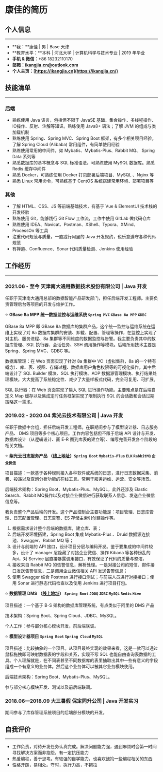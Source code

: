 # 康佳的简历

## **个人信息**

---

- **我：**康佳 | 男 | Base 天津
- **教育水平：**本科 | 河北大学 | 计算机科学与技术专业 | 2019 年毕业
- **手机 & 微信：**+86 18232110170
- **邮箱：[ikangjia.cn@outlook.com](mailto:ikangjia.cn@outlook.com)**
- **个人主页：[https://ikangjia.cn](https://ikangjia.cn/)**

## 技能清单

---

### **后端**

- 熟练使用 Java 语言，包括但不限于 JavaSE 基础、集合操作、多线程操作、IO操作、反射、注解等知识。熟练使用 Java8+ 语法；了解 JVM 的组成与类加载机制
- 熟练使用 Spring、Spring MVC、Spring Boot 框架，有多个相关项目经验。了解 Spring Cloud (Alibaba) 常用组件，有简单使用经验
- 熟练使用常用的中间件，如 Mybatis、Mybatis-Plus、Rabbit MQ、 Spring Data 系列等
- 熟悉数据库的基本概念与 SQL 标准语法，可熟练使用 MySQL 数据库。熟悉 Redis 缓存中间件
- 熟悉 Docker，可熟练使用 Docker 打包部署后端项目、MySQL 、Nginx 等
- 熟悉 Linux 常用命令，可熟练基于 CentOS 系统搭建常用环境、部署项目等

### 其他

- 了解 HTML、CSS、JS 等前端基础技术，有基于 Vue & ElementUI 技术栈的开发经验
- 熟练使用 Git，能够践行 Git Flow 工作流，工作中使用 GitLab 做代码仓库
- 熟练使用 IDEA、Navicat、Postman、XShell、Typora、XMind、ProcessOn 等工具
- 注重代码规范与质量，一直践行阿里的 Java 开发规约，也乐意遵守各种代码规范
- 有禅道、Confluence、Sonar 代码质量检测、Jenkins 使用经验

## **工作经历**

---

### **2021.06 - 至今 天津南大通用数据技术股份有限公司 | Java 开发**

任职于天津南大通用总部的数据智能产品研发部门，担任后端开发工程师。主要负责管理后台等项目的开发与维护工作。

⭐ **GBase 8a MPP 统一数据监控与运维系统  `Spring MVC`  `GBase 8a MPP`  `GDBC`**

GBase 8a MPP 即 GBase 8a 数据库的集群产品，这个统一监控与运维系统在运维上实现了对 8a 数据库集群的安装、卸载、配置、管理等操作，在监控上实现了对主机、服务进程、8a 集群等不同维度的数据监控与告警。我主要负责其中的数据库管理、SQL 执行器、会话任务、SSH 调用操作等模块。后端所用技术主要是 Spring、Spring MVC、GDBC 等。

数据库管理：在 Web 页面实现了针对 8a 集群中 VC（虚拟集群，8a 的一个特有概念）、库、表、视图、存储过程、数据库用户角色权限等的可视化操作。其中后端设计了 SQL Builder 模块、SQL 执行模块、AOP 数据源管理模块、执行结果处理模块。大大提高了系统稳定性、减少了大量样板式代码，完全可复用、可扩展。

SQL 执行器：在 Web 页面实现了输入 SQL 进行操作功能。主要难点是在后端自定义 Map 缓存以及集成定时任务框架实现了限制执行 SQL 的会话数和会话过期策略这一需求。

### **2019.02 - 2020.04 紫光云技术有限公司 | Java 开发**

任职于数据中台组，担任后端开发工程师。在职期间参与了模型设计器、日志服务产品、 DMS 项目等多个核心项目。工作内容包括但不限于后端 API 设计与开发、数据库设计（从逻辑设计、画 E-R 图到库表的建立等）、编写完善开发各个阶段的相关文档。

⭐ **紫光云日志服务产品 （[线上地址](https://www.unicloud.com/app/logservice/)）`Spring Boot` `Mybatis-Plus`  `ELK`  `RabbitMQ`   `企业微信`**

项目描述：一款基于各种规则接入各种软件或系统的日志，进行日志数据采集、消费、投递以及查询分析功能的在线工具。常用于服务运维、运营、安全等场景。

后端技术架构：Spring Boot、Mybatis-Plus、MySQL，此外还涉及 Elastic Search、Rabbit MQ操作以及对接企业微信进行获取联系人信息、发送企业微信信息等。

我负责整个产品后端的开发。这个产品控制台主要功能是：项目管理、日志库管理、日志配置管理、日志告警、ES 存储主索引创建操作等。

1. 根据需求设计整个后端的数据库，建立库、表；
2. 后端开发环境搭建，Spring Boot 集成 Mybatis-Plus 、Druid 数据源连接池、Swagger、Rabbit MQ 等；
3. 设计与前端的 API 接口，设计项目分层与编码开发。鉴于要集成的中间件较多，设计了 manager 层隐藏了对接企业微信、操作 Kibana 等各种纷乱的 Api，对 Service 层直接暴露调用接口，有效保证了代码的质量与整洁。
4. 接收来自 Rabbit MQ 的告警信息，解析处理。一是对接公司的短信、邮件接口发送告警信息，二是调用企业微信相关 API 发送告警信息；
5. 使用 Swagger 结合 Postman 进行接口测试；与前端人员进行对接接口；使用 Sonar 进行静态代码检查以及使用 Jenkins 进行项目打包。

⭐ **数据管理 DMS （[线上地址](https://www.unicloud.com/product/dms)） `Spring Boot`  `JOOQ`   `JDBC`  `MySQL`  `Redis`  `Hive`**

项目描述：一个基于 B-S 架构的数据库管理系统，有点类似于阿里的 DMS 产品

技术架构：Spring Boot、Spring Cloud、JDBC、MySQL。

个人工作：参与部分核心模块开发，前后端联调。

⭐ **模型设计器项目  `Spring Boot`  `Spring Cloud`  `MySQL`**

项目描述：比较抽象的一个项目。从项目最终实现的效果来看，这是一款可以通过鼠标拖拽即可映射数据表的字段和关系，实现不写 SQL 也能自由查询表数据的工具。个人理解就是，在不同表甚至不同数据库的表里抽取出其中一些有意义的字段组成一个有意义的业务体。然后这个业务体可以被其它业务模块使用。

后端技术架构：Spring Boot、Mybatis-Plus、MySQL。

参与部分核心模块开发、测试以及前后端联调。

### **2018.06—2018.09 大三暑假 保定同升公司 | Java 开发实习**

期间参与了库存管理系统项目的后端部分模块的开发。

## **自我评价**

---

- 工作负责，对待开发任务认真完成。解决问题能力强，遇到麻烦时会第一时间寻找解决方案而非抱怨，有一定抗压能力
- 热爱编程，善于思考。有较强的自学能力，也喜欢鼓捣一些编程相关的东西
- 性格开朗，易相处。守时，执行力高，不拖拉